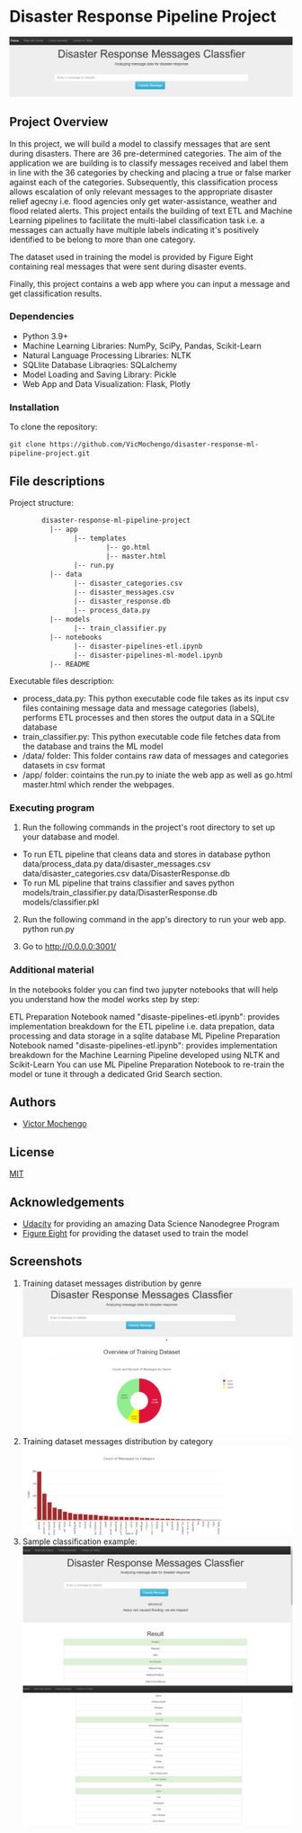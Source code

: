 
# Disaster Response Pipeline Project
![homepage header](https://github.com/VicMochengo/disaster-response-ml-pipeline-project/blob/master/screenshots/homepage-header.png)




## Project Overview

In this project, we will build a model to classify messages that are sent during disasters. There are 36 pre-determined categories. The aim of the application we are building is to classify messages received and label them in line with the 36 categories by checking and placing a true or false marker against each of the categories. Subsequently, this classification process allows escalation of only relevant messages to the appropriate disaster relief agecny i.e. flood agencies only get water-assistance, weather and flood related alerts. This project entails the building of text ETL and Machine Learning pipelines to facilitate the multi-label classification task i.e. a messages can actually have multiple labels indicating it's positively identified to be belong to more than one category.

The dataset used in training the model is provided by Figure Eight containing real messages that were sent during disaster events.

Finally, this project contains a web app where you can input a message and get classification results.


### Dependencies
 - Python 3.9+
 - Machine Learning Libraries: NumPy, SciPy, Pandas, Scikit-Learn
 - Natural Language Processing Libraries: NLTK
 - SQLlite Database Libraqries: SQLalchemy
 - Model Loading and Saving Library: Pickle
 - Web App and Data Visualization: Flask, Plotly


### Installation
To clone the repository:
```
git clone https://github.com/VicMochengo/disaster-response-ml-pipeline-project.git
```

## File descriptions
Project structure:
```
        disaster-response-ml-pipeline-project
          |-- app
                |-- templates
                        |-- go.html
                        |-- master.html
                |-- run.py
          |-- data
                |-- disaster_categories.csv
                |-- disaster_messages.csv
                |-- disaster_response.db
                |-- process_data.py
          |-- models
                |-- train_classifier.py
          |-- notebooks
                |-- disaster-pipelines-etl.ipynb
                |-- disaster-pipelines-ml-model.ipynb
          |-- README
```
Executable files description:
 - process_data.py: This python executable code file takes as its input csv files containing message data and message categories (labels), performs ETL processes and then stores the output data in a SQLite database
 - train_classifier.py: This python executable code file fetches data from the database and trains the ML model
 - /data/ folder: This folder contains raw data of messages and categories datasets in csv format
 - /app/ folder: cointains the run.py to iniate the web app as well as go.html master.html which render the webpages.


### Executing program

1. Run the following commands in the project's root directory to set up your database and model.
 * To run ETL pipeline that cleans data and stores in database python data/process_data.py data/disaster_messages.csv data/disaster_categories.csv data/DisasterResponse.db
 * To run ML pipeline that trains classifier and saves python models/train_classifier.py data/DisasterResponse.db models/classifier.pkl

2. Run the following command in the app's directory to run your web app. python run.py

3. Go to http://0.0.0.0:3001/


### Additional material

In the notebooks folder you can find two jupyter notebooks that will help you understand how the model works step by step:

ETL Preparation Notebook named "disaste-pipelines-etl.ipynb": provides implementation breakdown for the ETL pipeline i.e. data prepation, data processing and data storage in a sqlite database
ML Pipeline Preparation Notebook named "disaste-pipelines-etl.ipynb": provides implementation breakdown for the Machine Learning Pipeline developed using NLTK and Scikit-Learn
You can use ML Pipeline Preparation Notebook to re-train the model or tune it through a dedicated Grid Search section.

## Authors

- [Victor Mochengo](https://www.github.com/VicMochengo)

## License

[MIT](https://choosealicense.com/licenses/mit/)


## Acknowledgements

 - [Udacity](https://www.udacity.com/) for providing an amazing Data Science Nanodegree Program
 - [Figure Eight](https://www.figure-eight.com/) for providing the dataset used to train the model

## Screenshots

1. Training dataset messages distribution by genre
![Training dataset messages distribution by genre](https://github.com/VicMochengo/disaster-response-ml-pipeline-project/blob/master/screenshots/data_summary_genre.png)
2. Training dataset messages distribution by category
![Training dataset messages distribution by category](https://github.com/VicMochengo/disaster-response-ml-pipeline-project/blob/master/screenshots/data_summary_categories.png)
3. Sample classification example:
![Sample classification screenshot 1](https://github.com/VicMochengo/disaster-response-ml-pipeline-project/blob/master/screenshots/example_text_classification_1a.png)
![Sample classification screenshot 2](https://github.com/VicMochengo/disaster-response-ml-pipeline-project/blob/master/screenshots/example_text_classification_1b.png)
